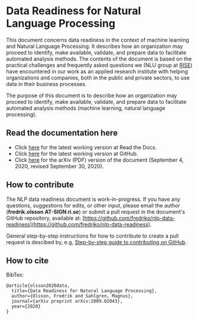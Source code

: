 # Data Readiness for Natural Language Processing

This document concerns data readiness in the context of machine learning and Natural Language Processing. It describes 
how an organization may proceed to identify, make available, validate, and prepare data to facilitate automated 
analysis methods. The contents of the document is based on the practical challenges and frequently asked questions we 
(NLU group at [RISE](https://ri.se)) have encountered in our work as an applied research institute with helping 
organizations and companies, both in the  public and private sectors, to use data in their business processes.


The purpose of this document is to describe how an organization may proceed to identify, make available, validate, and prepare 
data to facilitate automated analysis methods (machine learning, natural language processing).

## Read the documentation here

* Click [here](https://nlp-data-readiness.readthedocs.io/en/latest/) for the latest working version at Read the Docs.
* Click [here](docs/README.md) for the latest working version at GitHub.
* Click [here](https://arxiv.org/abs/2009.02043) for the arXiv (PDF) version of the document (September 4, 2020, revised September 30, 2020).


## How to contribute

The NLP data readiness document is work-in-progress. If you have any questions, suggestions for edits, or other input, 
please email the author (**fredrik.olsson AT-SIGN ri.se**) or submit a pull request in the document's GitHub repository, available at: 
[https://github.com/fredriko/nlp-data-readiness](https://github.com/fredriko/nlp-data-readiness).

General step-by-step instructions for how to contribute to create a pull request is descibed by, e.g, 
[Step-by-step guide to contributing on GitHub](https://www.dataschool.io/how-to-contribute-on-github/).

## How to cite 

BibTex:

```
@article{olsson2020data,
  title={Data Readiness for Natural Language Processing},
  author={Olsson, Fredrik and Sahlgren, Magnus},
  journal={arXiv preprint arXiv:2009.02043},
  year={2020}
}
```